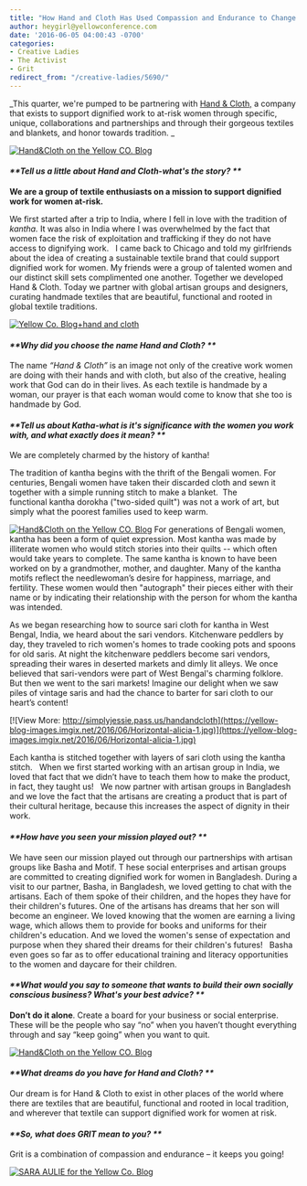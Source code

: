 ```yaml
---
title: "How Hand and Cloth Has Used Compassion and Endurance to Change Women's Lives"
author: heygirl@yellowconference.com
date: '2016-06-05 04:00:43 -0700'
categories:
- Creative Ladies
- The Activist
- Grit
redirect_from: "/creative-ladies/5690/"
---
```


_This quarter, we're pumped to be partnering with [Hand & Cloth,](http://handandcloth.org/?utm_source=yellowblog&utm_medium=blog&utm_campaign=yellow) a company that exists to support dignified work to at-risk women through specific, unique, collaborations and partnerships and through their gorgeous textiles and blankets, and honor towards tradition. _

[![Hand&Cloth on the Yellow CO. Blog](https://yellow-blog-images.imgix.net/2016/06/Rohima3AF-2.jpg)](https://yellow-blog-images.imgix.net/2016/06/Rohima3AF-2.jpg)

#### _**Tell us a little about Hand and Cloth-what's the story? **_

**We are a group of textile enthusiasts on a mission to support dignified work for women at-risk.**

We first started after a trip to India, where I fell in love with the tradition of _kantha._ It was also in India where I was overwhelmed by the fact that women face the risk of exploitation and trafficking if they do not have access to dignifying work.   I came back to Chicago and told my girlfriends about the idea of creating a sustainable textile brand that could support dignified work for women. My friends were a group of talented women and our distinct skill sets complimented one another. Together we developed Hand & Cloth. Today we partner with global artisan groups and designers, curating handmade textiles that are beautiful, functional and rooted in global textile traditions.

[![Yellow Co. Blog+hand and cloth](https://yellow-blog-images.imgix.net/2016/06/1-Wisdom-Hor-Blessing-running.jpg)](https://yellow-blog-images.imgix.net/2016/06/1-Wisdom-Hor-Blessing-running.jpg)

#### _**Why did you choose the name Hand and Cloth? **_

The name _“Hand & Cloth”_ is an image not only of the creative work women are doing with their hands and with cloth, but also of the creative, healing work that God can do in their lives. As each textile is handmade by a woman, our prayer is that each woman would come to know that she too is handmade by God.

#### _**Tell us about Katha-what is it's significance with the women you work with, and what exactly does it mean? **_

We are completely charmed by the history of kantha!

The tradition of kantha begins with the thrift of the Bengali women. For centuries, Bengali women have taken their discarded cloth and sewn it together with a simple running stitch to make a blanket.  The functional kantha dorokha ("two-sided quilt") was not a work of art, but simply what the poorest families used to keep warm.

[![Hand&Cloth on the Yellow CO. Blog](https://yellow-blog-images.imgix.net/2016/06/hands-stitching.jpg)](https://yellow-blog-images.imgix.net/2016/06/hands-stitching.jpg) For generations of Bengali women, kantha has been a form of quiet expression. Most kantha was made by illiterate women who would stitch stories into their quilts -- which often would take years to complete. The same kantha is known to have been worked on by a grandmother, mother, and daughter. Many of the kantha motifs reflect the needlewoman’s desire for happiness, marriage, and fertility. These women would then "autograph" their pieces either with their name or by indicating their relationship with the person for whom the kantha was intended.

As we began researching how to source sari cloth for kantha in West Bengal, India, we heard about the sari vendors. Kitchenware peddlers by day, they traveled to rich women's homes to trade cooking pots and spoons for old saris. At night the kitchenware peddlers become sari vendors, spreading their wares in deserted markets and dimly lit alleys. We once believed that sari-vendors were part of West Bengal's charming folklore. But then we went to the sari markets! Imagine our delight when we saw piles of vintage saris and had the chance to barter for sari cloth to our heart’s content!

[![View More: http://simplyjessie.pass.us/handandcloth](https://yellow-blog-images.imgix.net/2016/06/Horizontal-alicia-1.jpg)](https://yellow-blog-images.imgix.net/2016/06/Horizontal-alicia-1.jpg)

Each kantha is stitched together with layers of sari cloth using the kantha stitch.   When we first started working with an artisan group in India, we loved that fact that we didn’t have to teach them how to make the product, in fact, they taught us!   We now partner with artisan groups in Bangladesh and we love the fact that the artisans are creating a product that is part of their cultural heritage, because this increases the aspect of dignity in their work.

#### _**How have you seen your mission played out? **_

We have seen our mission played out through our partnerships with artisan groups like Basha and Motif. T hese social enterprises and artisan groups are committed to creating dignified work for women in Bangladesh. During a visit to our partner, Basha, in Bangladesh, we loved getting to chat with the artisans. Each of them spoke of their children, and the hopes they have for their children's futures. One of the artisans has dreams that her son will become an engineer. We loved knowing that the women are earning a living wage, which allows them to provide for books and uniforms for their children's education. And we loved the women's sense of expectation and purpose when they shared their dreams for their children's futures!   Basha even goes so far as to offer educational training and literacy opportunities to the women and daycare for their children.

#### _**What would you say to someone that wants to build their own socially conscious business? What's your best advice? **_

**Don’t do it alone**. Create a board for your business or social enterprise.   These will be the people who say “no” when you haven’t thought everything through and say “keep going” when you want to quit.

[![Hand&Cloth on the Yellow CO. Blog](https://yellow-blog-images.imgix.net/2016/06/Jud-and-Alicia.jpg)](https://yellow-blog-images.imgix.net/2016/06/Jud-and-Alicia.jpg)

#### _**What dreams do you have for Hand and Cloth? **_

Our dream is for Hand & Cloth to exist in other places of the world where there are textiles that are beautiful, functional and rooted in local tradition, and wherever that textile can support dignified work for women at risk.

#### _**So, what does GRIT mean to you? **_

Grit is a combination of compassion and endurance – it keeps you going!

[![SARA AULIE for the Yellow Co. Blog](https://yellow-blog-images.imgix.net/2016/06/SARAAULIE.jpg)](http://handandcloth.org/?utm_source=yellowblog&utm_medium=blog&utm_campaign=yellow)
